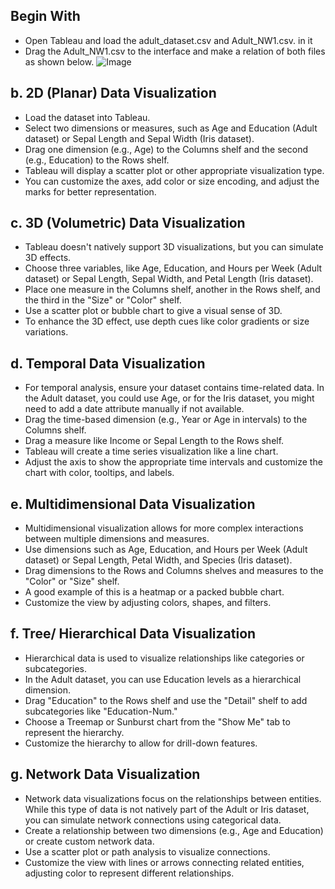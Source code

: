 ## Begin With
- Open Tableau and load the adult_dataset.csv and Adult_NW1.csv. in it
- Drag the Adult_NW1.csv to the interface and make a relation of both files as shown below.
  ![Image](https://github.com/user-attachments/assets/4ffdcbd0-1792-4c4c-8ddd-85f66f4244a2)

## b. 2D (Planar) Data Visualization
- Load the dataset into Tableau.
- Select two dimensions or measures, such as Age and Education (Adult dataset) or Sepal Length and Sepal Width (Iris dataset).
- Drag one dimension (e.g., Age) to the Columns shelf and the second (e.g., Education) to the Rows shelf.
- Tableau will display a scatter plot or other appropriate visualization type.
- You can customize the axes, add color or size encoding, and adjust the marks for better representation.

## c. 3D (Volumetric) Data Visualization
- Tableau doesn't natively support 3D visualizations, but you can simulate 3D effects.
- Choose three variables, like Age, Education, and Hours per Week (Adult dataset) or Sepal Length, Sepal Width, and Petal Length (Iris dataset).
- Place one measure in the Columns shelf, another in the Rows shelf, and the third in the "Size" or "Color" shelf.
- Use a scatter plot or bubble chart to give a visual sense of 3D.
- To enhance the 3D effect, use depth cues like color gradients or size variations.

## d. Temporal Data Visualization
- For temporal analysis, ensure your dataset contains time-related data. In the Adult dataset, you could use Age, or for the Iris dataset, you might need to add a date attribute manually if not available.
- Drag the time-based dimension (e.g., Year or Age in intervals) to the Columns shelf.
- Drag a measure like Income or Sepal Length to the Rows shelf.
- Tableau will create a time series visualization like a line chart.
- Adjust the axis to show the appropriate time intervals and customize the chart with color, tooltips, and labels.

## e. Multidimensional Data Visualization
- Multidimensional visualization allows for more complex interactions between multiple dimensions and measures.
- Use dimensions such as Age, Education, and Hours per Week (Adult dataset) or Sepal Length, Petal Width, and Species (Iris dataset).
- Drag dimensions to the Rows and Columns shelves and measures to the "Color" or "Size" shelf.
- A good example of this is a heatmap or a packed bubble chart.
- Customize the view by adjusting colors, shapes, and filters.

## f. Tree/ Hierarchical Data Visualization
- Hierarchical data is used to visualize relationships like categories or subcategories.
- In the Adult dataset, you can use Education levels as a hierarchical dimension.
- Drag "Education" to the Rows shelf and use the "Detail" shelf to add subcategories like "Education-Num."
- Choose a Treemap or Sunburst chart from the "Show Me" tab to represent the hierarchy.
- Customize the hierarchy to allow for drill-down features.

## g. Network Data Visualization
- Network data visualizations focus on the relationships between entities. While this type of data is not natively part of the Adult or Iris dataset, you can simulate network connections using categorical data.
- Create a relationship between two dimensions (e.g., Age and Education) or create custom network data.
- Use a scatter plot or path analysis to visualize connections.
- Customize the view with lines or arrows connecting related entities, adjusting color to represent different relationships.
